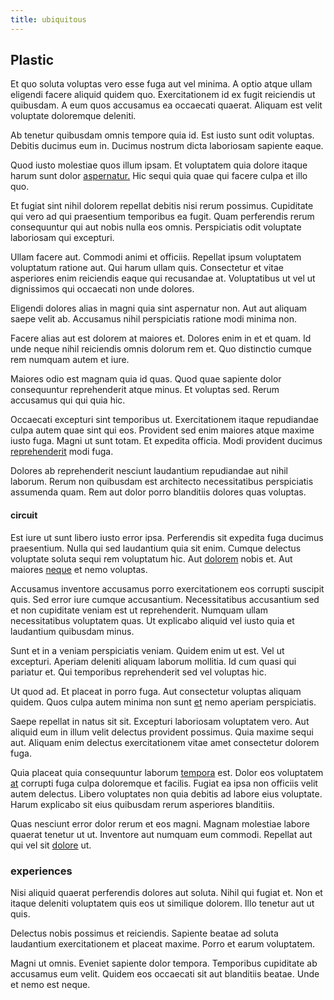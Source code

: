 ```yaml
---
title: ubiquitous
---
```


## Plastic

Et quo soluta voluptas vero esse fuga aut vel minima. A optio atque ullam eligendi facere aliquid quidem quo. Exercitationem id ex fugit reiciendis ut quibusdam. A eum quos accusamus ea occaecati quaerat. Aliquam est velit voluptate doloremque deleniti.

Ab tenetur quibusdam omnis tempore quia id. Est iusto sunt odit voluptas. Debitis ducimus eum in. Ducimus nostrum dicta laboriosam sapiente eaque.

Quod iusto molestiae quos illum ipsam. Et voluptatem quia dolore itaque harum sunt dolor [aspernatur.](/aspernatur/reboot_fresh_thinking_forward.md) Hic sequi quia quae qui facere culpa et illo quo.

Et fugiat sint nihil dolorem repellat debitis nisi rerum possimus. Cupiditate qui vero ad qui praesentium temporibus ea fugit. Quam perferendis rerum consequuntur qui aut nobis nulla eos omnis. Perspiciatis odit voluptate laboriosam qui excepturi.

Ullam facere aut. Commodi animi et officiis. Repellat ipsum voluptatem voluptatum ratione aut. Qui harum ullam quis. Consectetur et vitae asperiores enim reiciendis eaque qui recusandae at. Voluptatibus ut vel ut dignissimos qui occaecati non unde dolores.

Eligendi dolores alias in magni quia sint aspernatur non. Aut aut aliquam saepe velit ab. Accusamus nihil perspiciatis ratione modi minima non.

Facere alias aut est dolorem at maiores et. Dolores enim in et et quam. Id unde neque nihil reiciendis omnis dolorum rem et. Quo distinctio cumque rem numquam autem et iure.

Maiores odio est magnam quia id quas. Quod quae sapiente dolor consequuntur reprehenderit atque minus. Et voluptas sed. Rerum accusamus qui qui quia hic.

Occaecati excepturi sint temporibus ut. Exercitationem itaque repudiandae culpa autem quae sint qui eos. Provident sed enim maiores atque maxime iusto fuga. Magni ut sunt totam. Et expedita officia. Modi provident ducimus [reprehenderit](/dolore/odio/neque/multi_layered_5th_generation.md) modi fuga.

Dolores ab reprehenderit nesciunt laudantium repudiandae aut nihil laborum. Rerum non quibusdam est architecto necessitatibus perspiciatis assumenda quam. Rem aut dolor porro blanditiis dolores quas voluptas.

#### circuit

Est iure ut sunt libero iusto error ipsa. Perferendis sit expedita fuga ducimus praesentium. Nulla qui sed laudantium quia sit enim. Cumque delectus voluptate soluta sequi rem voluptatum hic. Aut [dolorem](/dolore/nemo/extended_manager_gold.md) nobis et. Aut maiores [neque](/dolore/odio/neque/repellat/toolset.md) et nemo voluptas.

Accusamus inventore accusamus porro exercitationem eos corrupti suscipit quis. Sed error iure cumque accusantium. Necessitatibus accusantium sed et non cupiditate veniam est ut reprehenderit. Numquam ullam necessitatibus voluptatem quas. Ut explicabo aliquid vel iusto quia et laudantium quibusdam minus.

Sunt et in a veniam perspiciatis veniam. Quidem enim ut est. Vel ut excepturi. Aperiam deleniti aliquam laborum mollitia. Id cum quasi qui pariatur et. Qui temporibus reprehenderit sed vel voluptas hic.

Ut quod ad. Et placeat in porro fuga. Aut consectetur voluptas aliquam quidem. Quos culpa autem minima non sunt [et](/eos/velit/awesome.md) nemo aperiam perspiciatis.

Saepe repellat in natus sit sit. Excepturi laboriosam voluptatem vero. Aut aliquid eum in illum velit delectus provident possimus. Quia maxime sequi aut. Aliquam enim delectus exercitationem vitae amet consectetur dolorem fuga.

Quia placeat quia consequuntur laborum [tempora](/alias/executive_sms.md) est. Dolor eos voluptatem [at](/earum/quo/dolorem/electronics_&_sports_program.md) corrupti fuga culpa doloremque et facilis. Fugiat ea ipsa non officiis velit autem delectus. Libero voluptates non quia debitis ad labore eius voluptate. Harum explicabo sit eius quibusdam rerum asperiores blanditiis.

Quas nesciunt error dolor rerum et eos magni. Magnam molestiae labore quaerat tenetur ut ut. Inventore aut numquam eum commodi. Repellat aut qui vel sit [dolore](/quas/profit_focused.md) ut.

### experiences

Nisi aliquid quaerat perferendis dolores aut soluta. Nihil qui fugiat et. Non et itaque deleniti voluptatem quis eos ut similique dolorem. Illo tenetur aut ut quis.

Delectus nobis possimus et reiciendis. Sapiente beatae ad soluta laudantium exercitationem et placeat maxime. Porro et earum voluptatem.

Magni ut omnis. Eveniet sapiente dolor tempora. Temporibus cupiditate ab accusamus eum velit. Quidem eos occaecati sit aut blanditiis beatae. Unde et nemo est neque.

